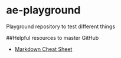 # ae-playground
Playground repository to test different things







##Helpful resources to master GitHub

- [Markdown Cheat Sheet](https://www.markdownguide.org/cheat-sheet/)
